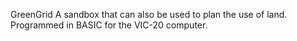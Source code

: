 GreenGrid
A sandbox that can also be used to plan the use of land.
Programmed in BASIC for the VIC-20 computer.

